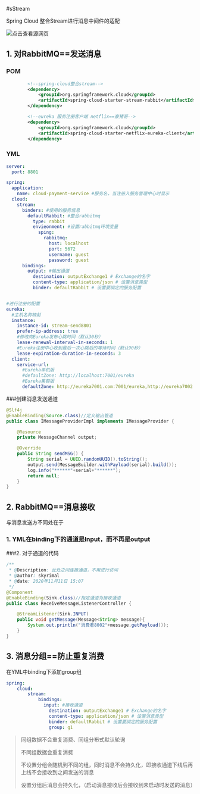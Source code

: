 #sStream

Spring Cloud 整合Stream进行消息中间件的适配

![点击查看源网页](../cloud)

## 1. 对RabbitMQ==发送消息

### POM

```xml
        <!--spring-cloud整合stream-->
        <dependency>
            <groupId>org.springframework.cloud</groupId>
            <artifactId>spring-cloud-starter-stream-rabbit</artifactId>
        </dependency>

        <!--eureka 服务注册客户端 netflix==豪猪哥-->
        <dependency>
            <groupId>org.springframework.cloud</groupId>
            <artifactId>spring-cloud-starter-netflix-eureka-client</artifactId>
        </dependency>
```

### YML

```yml
server:
  port: 8801

spring:
  application:
    name: cloud-payment-service #服务名，当注册入服务管理中心时显示
  cloud:
    stream:
      binders: #使用的服务信息
        defaultRabbit: #整合rabbitmq
          type: rabbit
          envieonment: #设置rabbitmq环境变量
            sping:
              rabbitmq:
                host: localhost
                port: 5672
                username: guest
                password: guest
      bindings:
        output: #输出通道
          destination: outputExchange1 # Exchange的名字
          content-type: application/json # 设置消息类型
          binder: defaultRabbit # 设置要绑定的服务配置


#进行注册的配置
eureka:
  #主机名称映射
  instance:
    instance-id: stream-send8801
    prefer-ip-address: true
    #修改向Eureka发布心跳时间（默认30秒）
    lease-renewal-interval-in-seconds: 1
    #Eureka注册中心收到最后一次心跳后的等待时间（默认90秒）
    lease-expiration-duration-in-seconds: 3
  client:
    service-url:
      #Eureka单机版
      #defaultZone: http://localhost:7001/eureka
      #Eureka集群版
      defaultZone: http://eureka7001.com:7001/eureka,http://eureka7002.com:7002/eureka
```

###创建消息发送通道

```java
@Slf4j
@EnableBinding(Source.class)//定义输出管道
public class IMessageProviderImpl implements IMessageProvider {

    @Resource
    private MessageChannel output;

    @Override
    public String sendMSG() {
        String serial = UUID.randomUUID().toString();
        output.send(MessageBuilder.withPayload(serial).build());
        log.info("******"+serial+"******");
        return null;
    }
}
```

## 2. RabbitMQ==消息接收

与消息发送方不同处在于

### 1. YML在binding下的通道是Input，而不再是output

###2. 对于通道的代码

```java
/**
 * @Description: 此处之间连接通道，不用进行访问
 * @author: skyrimal
 * @date: 2020年11月11日 15:07
 */
@Component
@EnableBinding(Sink.class)//指定通道为接收通道
public class ReceiveMessageListenerController {

    @StreamListener(Sink.INPUT)
    public void getMessage(Message<String> message){
        System.out.println("消费者8002"+message.getPayload());
    }
}
```

## 3. 消息分组==防止重复消费

在YML中binding下添加group组

```yml
spring:
    cloud:
        stream:
            bindings:
              input: #接收通道
                destination: outputExchange1 # Exchange的名字
                content-type: application/json # 设置消息类型
                binder: defaultRabbit # 设置要绑定的服务配置
                group: g1
```

> 同组数据不会重复消费、同组分布式默认轮询
>
> 不同组数据会重复消费
>
> 不设置分组会随机到不同的组，同时消息不会持久化，即接收通道下线后再上线不会接收到之间发送的消息
>
> 设置分组后消息会持久化，（启动消息接收后会接收到未启动时发送的消息）

